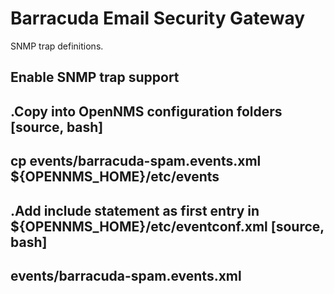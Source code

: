 # Barracuda Email Security Gateway

SNMP trap definitions.

## Enable SNMP trap support

.Copy into OpenNMS configuration folders
[source, bash]
----
cp events/barracuda-spam.events.xml ${OPENNMS_HOME}/etc/events
----

.Add include statement as first entry in ${OPENNMS_HOME}/etc/eventconf.xml
[source, bash]
----
<event-file>events/barracuda-spam.events.xml</event-file>
----
